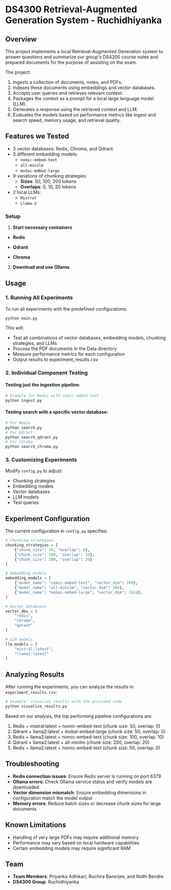 # DS4300 Retrieval-Augmented Generation System - Ruchidhiyanka

## Overview
This project implements a local Retrieval-Augmented Generation system to answer questions and summarize our group's DS4300 course notes and prepared documents for the purpose of assisting on the exam. 

The project:
1. Ingests a collection of documents, notes, and PDFs.
2. Indexes these documents using embeddings and vector databases.
3. Accepts user queries and retrieves relevant context.
4. Packages the context as a prompt for a local large language model (LLM).
5. Generates a response using the retrieved context and LLM.
6. Evaluates the models based on performance metrics like ingest and search speed, memory usage, and retrieval quality.

## Features we Tested
- 3 vector databases: Redis, Chroma, and Qdrant.
- 3 different embedding models:
  - `nomic-embed-text`
  - `all-minilm`
  - `mxbai-embed-large`
- 9 variations of chunking strategies:
  - **Sizes**: 50, 100, 200 tokens
  - **Overlaps**: 0, 10, 20 tokens
- 2 local LLMs:
  - `Mistral`
  - `Llama-2`

### Setup

1. **Start necessary containers**
- **Redis**

- **Qdrant**

- **Chroma**

2. **Download and use Ollama**

## Usage
### 1. Running All Experiments
To run all experiments with the predefined configurations:
```
python main.py
```

This will:
- Test all combinations of vector databases, embedding models, chunking strategies, and LLMs
- Process the PDF documents in the Data directory
- Measure performance metrics for each configuration
- Output results to experiment_results.csv

### 2. Individual Component Testing
#### Testing just the ingestion pipeline:
```bash
# Example for Redis with nomic-embed-text
python ingest.py
```

#### Testing search with a specific vector database:
```bash
# For Redis
python search.py
# For Qdrant
python search_qdrant.py
# For Chroma
python search_chroma.py
```

### 3. Customizing Experiments
Modify `config.py` to adjust:
- Chunking strategies
- Embedding models
- Vector databases
- LLM models
- Test queries

## Experiment Configuration
The current configuration in `config.py` specifies:

```python
# Chunking strategies
chunking_strategies = [
    {"chunk_size": 50, "overlap": 0},
    {"chunk_size": 100, "overlap": 10},
    {"chunk_size": 200, "overlap": 20}
]

# Embedding models
embedding_models = [
    {"model_name": "nomic-embed-text", "vector_dim": 768},
    {"model_name": "all-minilm", "vector_dim": 384},
    {"model_name": "mxbai-embed-large", "vector_dim": 1024},
]

# Vector databases
vector_dbs = [
    "redis",
    "chroma",
    "qdrant"
]

# LLM models
llm_models = [
    "mistral:latest",
    "llama2:latest"
]
```

## Analyzing Results
After running the experiments, you can analyze the results in `experiment_results.csv`:

```bash
# Example: visualize results with the provided code
python visualize_results.py
```

Based on our analysis, the top performing pipeline configurations are:
1. Redis + mistral:latest + nomic-embed-text (chunk size: 50, overlap: 0)
2. Qdrant + llama2:latest + mxbai-embed-large (chunk size: 50, overlap: 0)
3. Redis + llama2:latest + nomic-embed-text (chunk size: 100, overlap: 10)
4. Qdrant + llama2:latest + all-minilm (chunk size: 200, overlap: 20)
5. Redis + llama2:latest + nomic-embed-text (chunk size: 50, overlap: 0)

## Troubleshooting
- **Redis connection issues**: Ensure Redis server is running on port 6379
- **Ollama errors**: Check Ollama service status and verify models are downloaded
- **Vector dimension mismatch**: Ensure embedding dimensions in configuration match the model output
- **Memory errors**: Reduce batch sizes or decrease chunk sizes for large documents

## Known Limitations
- Handling of very large PDFs may require additional memory
- Performance may vary based on local hardware capabilities
- Certain embedding models may require significant RAM

## Team
- **Team Members**: Priyanka Adhikari, Ruchira Banerjee, and Nidhi Bendre
- **DS4300 Group**: Ruchidhiyanka
